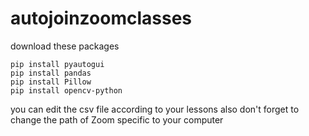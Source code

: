 # autojoinzoomclasses



download these packages

```cli
pip install pyautogui
pip install pandas
pip install Pillow
pip install opencv-python
```

you can edit the csv file according to your lessons
also don't forget to change the path of Zoom specific to your computer

